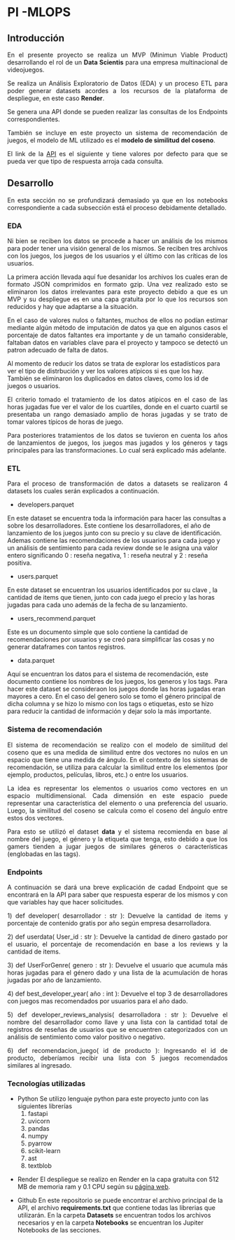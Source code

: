 # PI -MLOPS

## Introducción
<p align="justify">
En el presente proyecto se realiza un MVP (Minimun Viable Product) desarrollando el rol de un <strong>Data Scientis</strong> para una empresa multinacional de videojuegos.</p>
<p align="justify">
Se realiza un  Análisis Exploratorio de Datos (EDA) y un proceso ETL para poder generar datasets acordes a los recursos de la plataforma de despliegue, en este caso <strong>Render</strong>.</p>
<p align="justify">
Se genera una API donde se pueden realizar las consultas de los Endpoints correspondientes.</p>
<p align="justify">
También se incluye en este proyecto un sistema de recomendación de juegos, el modelo de ML utilizado es el <strong>modelo de similitud del coseno</strong>.</p>
<p align="justify">
El link de la <a href="https://pi-mlops-skl1.onrender.com">API</a> es el siguiente y tiene valores por defecto para que se pueda ver que tipo de respuesta arroja cada consulta.</p>

## Desarrollo 
<p align="justify">
En esta sección no se profundizará demasiado ya que en los notebooks correspondiente a cada subsección está el proceso debidamente detallado.
</p>

### EDA
<p align="justify">
Ni bien se reciben los datos se procede a hacer un análisis de los mismos para poder tener una visión general de los mismos. Se reciben tres archivos con los juegos, los juegos de los usuarios y el último con las críticas de los usuarios.
</p>

<p align="justify">
La primera acción llevada aquí fue desanidar los archivos los cuales eran de formato JSON comprimidos en formato gzip. Una vez realizado esto se eliminaron los datos irrelevantes para este proyecto debido a que es un MVP y su despliegue es en una capa gratuita por lo que los recursos son reducidos y hay que adaptarse a la situación.
</p>

<p align="justify">
En el caso de valores nulos o faltantes, muchos de ellos no podían estimar mediante algún método de imputación de datos ya que en algunos casos el porcentaje de datos faltantes era importante y de un tamaño considerable, faltaban datos en variables clave para el proyecto y tampoco se detectó un patron adecuado de falta de datos.
</p

<p align="justify">
Al momento de reducir los datos se trata de explorar los estadísticos para ver el tipo de distrbución y ver los valores atípicos si es que los hay. También se eliminaron los duplicados en datos claves, como los id de juegos o usuarios.
</p>
<p align="justify">
El criterio tomado el tratamiento de los datos atípicos en el caso de las horas jugadas fue ver el valor de los cuartiles, donde en el cuarto cuartil se presentaba un rango demasiado amplio de horas jugadas y se trato de tomar valores típicos de horas de juego.
</p>
<p align="justify">
Para posteriores tratamientos de los datos se tuvieron en cuenta los años de lanzamientos de juegos, los juegos mas jugados y los géneros y tags principales para las transformaciones. Lo cual será explicado más adelante.
</p>

### ETL
<p align="justify">
Para el proceso de transformación de datos a datasets se realizaron 4 datasets los cuales serán explicados a continuación.
</p>

<p align="justify">

- developers.parquet

En este dataset se encuentra toda la información para hacer las consultas a sobre los desarrolladores. Este contiene los desarrolladores, el año de lanzamiento de los juegos junto con su precio y su clave de identificación. Ademas contiene las recomendaciones de los usuarios para cada juego y un análisis de sentimiento para cada review donde se le asigna una valor entero significando 0 : reseña negativa, 1 : reseña neutral y 2 : reseña positiva.</p>

<p align="justify">

- users.parquet

En este dataset se encuentran los usuarios identificados por su clave , la cantidad de items que tienen, junto con cada juego el precio y las horas jugadas para cada uno además de la fecha de su lanzamiento.</p>

<p align="justify">

- users_recommend.parquet

Este es un documento simple que solo contiene la cantidad de recomendaciones por usuarios y se creó para simplificar las cosas y no generar dataframes con tantos registros.</p>
<p align="justify">

- data.parquet

Aquí se encuentran los datos para el sistema de recomendación, este documento contiene los nombres de los juegos, los generos y los tags. Para hacer este dataset se consideraon los juegos donde las horas jugadas eran mayores a cero. En el caso del genero solo se tomo el género principal de dicha columna y se hizo lo mismo con los tags o etiquetas, esto se hizo para reducir la cantidad de información y dejar solo la más importante.</p>

### Sistema de recomendación
<p align="justify">
El sistema de recomendación se realizo con el modelo de similitud del coseno que es una medida de similitud entre dos vectores no nulos en un espacio que tiene una medida de ángulo. En el contexto de los sistemas de recomendación, se utiliza para calcular la similitud entre los elementos (por ejemplo, productos, películas, libros, etc.) o entre los usuarios.</p>

<p align="justify">
La idea es representar los elementos o usuarios como vectores en un espacio multidimensional. Cada dimensión en este espacio puede representar una característica del elemento o una preferencia del usuario. Luego, la similitud del coseno se calcula como el coseno del ángulo entre estos dos vectores.</p>

<p align="justify">
Para esto se utilizó el dataset <strong>data</strong> y el sistema recomienda en base al nombre del juego, el género y la etiqueta que tenga, esto debido a que los gamers tienden a jugar juegos de similares géneros o características (englobadas en las tags).</p>

### Endpoints
<p align="justify">
A continuación se dará una breve explicación de cadad Endpoint que se encontrará en la API para saber que respuesta esperar de los mismos y con que variables hay que hacer solicitudes.</p>

<p align="justify">
1) def developer( desarrollador : str ): 
Devuelve la cantidad de items y porcentaje de contenido gratis por año según empresa desarrolladora.</p>

<p align="justify">
2) def userdata( User_id : str ):
Devuelve la cantidad de dinero gastado por el usuario, el porcentaje de recomendación en base a los reviews y la cantidad de items.</p>

<p align="justify">
3) def UserForGenre( genero : str ):
Devuelve el usuario que acumula más horas jugadas para el género dado y una lista de la acumulación de horas jugadas por año de lanzamiento.</p>

<p align="justify">
4) def best_developer_year( año : int ):
Devuelve el top 3 de desarrolladores con juegos mas recomendados por usuarios para el año dado.</p>

<p align="justify">
5) def developer_reviews_analysis( desarrolladora : str ):
Devuelve el nombre del desarrollador como llave y una lista con la cantidad total de registros de reseñas de usuarios que se encuentren categorizados con un análisis de sentimiento como valor positivo o negativo.</p>

<p align="justify">
6) def recomendacion_juego( id de producto ):
Ingresando el id de producto, deberíamos recibir una lista con 5 juegos recomendados similares al ingresado.
</p>

### Tecnologías utilizadas
<p align="justify">

- Python 
Se utilizo lenguaje python para este proyecto junto con las siguientes librerías
    1) fastapi
    2) uvicorn
    3) pandas
    4) numpy
    6) pyarrow
    7) scikit-learn
    8) ast
    9) textblob
</p>
<p align="justify">

- Render
El despliegue se realizo en Render en la capa gratuita con 512 MB de memoria ram y 0.1 CPU según su <a href="https://render.com/pricing">página web</a>.</p>

<p align="justify">

- Github
En este repositorio se puede encontrar el archivo principal de la API, el archivo <strong>requirements.txt</strong> que contiene todas las librerias que utilizarán. En la carpeta <strong>Datasets</strong> se encuentran todos los archivos necesarios y en la carpeta <strong>Notebooks</strong> se encuentran los Jupiter Notebooks de las secciones.</p>